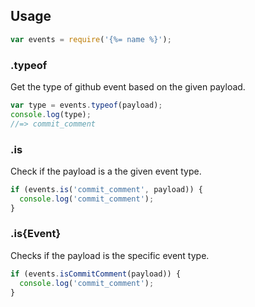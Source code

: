## Usage

```js
var events = require('{%= name %}');
```

### .typeof

Get the type of github event based on the given payload.

```js
var type = events.typeof(payload);
console.log(type);
//=> commit_comment
```

### .is

Check if the payload is a the given event type.

```js
if (events.is('commit_comment', payload)) {
  console.log('commit_comment');
}
```

### .is{Event}

Checks if the payload is the specific event type.

```js
if (events.isCommitComment(payload)) {
  console.log('commit_comment');
}
```
